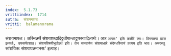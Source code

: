```yaml
---
index:  5.1.73
vrittiindex:  1714
sutra:  संशयमापन्नः
vritti:  balamanorama 
---
```


संशयमापन्नः। अस्मिन्नर्थे संशयशब्दाद्द्वितीयान्ताट्ठक्स्यादित्यर्थः। अत्र `आपन्न' इति कर्तरि क्तः। विषयतया प्राप्त इत्यर्थः, उपसर्गवशात्। संशयविषयीभूतोऽर्थ इति। तेन समवायेन संशयाधारे संदेग्धरिनायं प्रत्यय इति भावः। अमरस्तु `सांशयिकः संशयापन्नमानसः' इत्याह।


